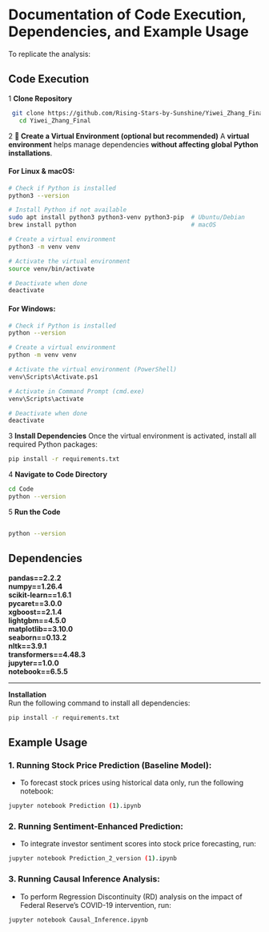 # **Documentation of Code Execution, Dependencies, and Example Usage**
To replicate the analysis:
## Code Execution
1 **Clone Repository**  
```bash
 git clone https://github.com/Rising-Stars-by-Sunshine/Yiwei_Zhang_Final.git
   cd Yiwei_Zhang_Final
```
2 **📌 Create a Virtual Environment (optional but recommended)**
A **virtual environment** helps manage dependencies **without affecting global Python installations**.

#### **For Linux & macOS:**
```bash
# Check if Python is installed
python3 --version  

# Install Python if not available
sudo apt install python3 python3-venv python3-pip  # Ubuntu/Debian
brew install python                                # macOS

# Create a virtual environment
python3 -m venv venv  

# Activate the virtual environment
source venv/bin/activate  

# Deactivate when done
deactivate
```
#### **For Windows:**
```bash
# Check if Python is installed
python --version  

# Create a virtual environment
python -m venv venv  

# Activate the virtual environment (PowerShell)
venv\Scripts\Activate.ps1  

# Activate in Command Prompt (cmd.exe)
venv\Scripts\activate  

# Deactivate when done
deactivate
```
3 **Install Dependencies**
Once the virtual environment is activated, install all required Python packages:

```bash
pip install -r requirements.txt
```
4 **Navigate to Code Directory**
```bash
cd Code
python --version
```
5 **Run the Code**
```bash

python --version
```

## Dependencies

**pandas==2.2.2**  
**numpy==1.26.4**  
**scikit-learn==1.6.1**  
**pycaret==3.0.0**  
**xgboost==2.1.4**  
**lightgbm==4.5.0**  
**matplotlib==3.10.0**  
**seaborn==0.13.2**  
**nltk==3.9.1**  
**transformers==4.48.3**  
**jupyter==1.0.0**  
**notebook==6.5.5**  

---

**Installation**  
Run the following command to install all dependencies:  
```sh
pip install -r requirements.txt
```
## Example Usage
### 1. Running Stock Price Prediction (Baseline Model):  
- To forecast stock prices using historical data only, run the following notebook:  

```sh
jupyter notebook Prediction (1).ipynb
```
### 2. Running Sentiment-Enhanced Prediction:
- To integrate investor sentiment scores into stock price forecasting, run:
```sh
jupyter notebook Prediction_2_version (1).ipynb
```
### 3. Running Causal Inference Analysis:
- To perform Regression Discontinuity (RD) analysis on the impact of Federal Reserve’s COVID-19 intervention, run:
```sh
jupyter notebook Causal_Inference.ipynb
```
